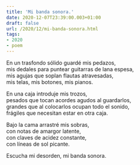 ```yaml
---
title: 'Mi banda sonora.'
date: 2020-12-07T23:39:00.003+01:00
draft: false
url: /2020/12/mi-banda-sonora.html
tags: 
- 2020
- poem
---
```


En un trasfondo sólido guardé mis pedazos,  
mis dedales para puntear guitarras de lana espesa,  
mis agujas que soplan flautas atravesadas,  
mis telas, mis botones, mis pianos.  

En una caja introduje mis trozos,  
pesados que tocan acordes agudos al guardarlos,  
grandes que al colocarlos ocupan todo el sonido,  
frágiles que necesitan estar en otra caja.  

Bajo la cama arrastré mis sobras,  
con notas de amargor latente,  
con claves de acidez constante,  
con líneas de sol picante.  

Escucha mi desorden, mi banda sonora.  